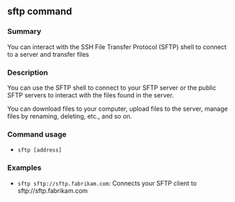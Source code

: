 ## sftp command

### Summary

You can interact with the SSH File Transfer Protocol (SFTP) shell to connect to a server and transfer files

### Description

You can use the SFTP shell to connect to your SFTP server or the public SFTP servers to interact with the files found in the server.

You can download files to your computer, upload files to the server, manage files by renaming, deleting, etc., and so on.

### Command usage

* `sftp [address]`

### Examples

* `sftp sftp://sftp.fabrikam.com`: Connects your SFTP client to sftp://sftp.fabrikam.com